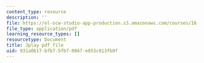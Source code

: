 ```yaml
---
content_type: resource
description: ''
file: https://ol-ocw-studio-app-production.s3.amazonaws.com/courses/16-687-private-pilot-ground-school-january-iap-2019/931a0b17bfb75fb70067e853c813fb0f_OlQie93CwLY.pdf
file_type: application/pdf
learning_resource_types: []
resourcetype: Document
title: 3play pdf file
uid: 931a0b17-bfb7-5fb7-0067-e853c813fb0f
---
```

